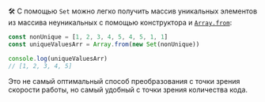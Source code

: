 🛠 С помощью `Set` можно легко получить массив уникальных элементов из массива неуникальных с помощью конструктора и [`Array.from`](/js/array-from):

```js
const nonUnique = [1, 2, 3, 4, 5, 4, 5, 1, 1]
const uniqueValuesArr = Array.from(new Set(nonUnique))

console.log(uniqueValuesArr)
// [1, 2, 3, 4, 5]
```

Это не самый оптимальный способ преобразования с точки зрения скорости работы, но самый удобный с точки зрения количества кода.
